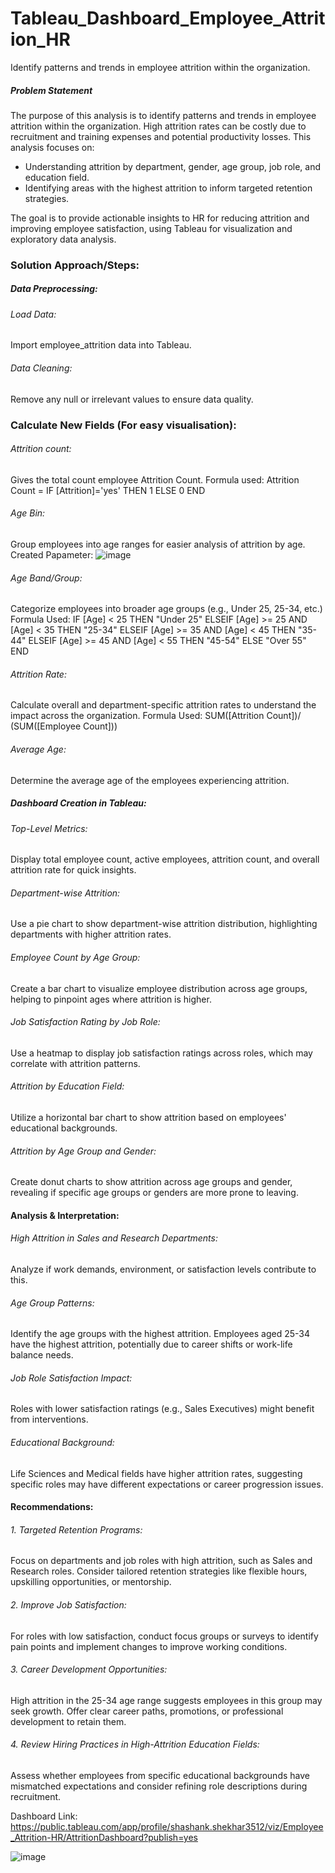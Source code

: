 # Tableau_Dashboard_Employee_Attrition_HR
Identify patterns and trends in employee attrition within the organization.

##### Problem Statement
The purpose of this analysis is to identify patterns and trends in employee attrition within the organization. High attrition rates can be costly due to recruitment and training expenses and potential productivity losses. This analysis focuses on:

- Understanding attrition by department, gender, age group, job role, and education field.
- Identifying areas with the highest attrition to inform targeted retention strategies.

The goal is to provide actionable insights to HR for reducing attrition and improving employee satisfaction, using Tableau for visualization and exploratory data analysis.

### Solution Approach/Steps:

##### Data Preprocessing:

###### Load Data:
Import employee_attrition data into Tableau.
###### Data Cleaning:
Remove any null or irrelevant values to ensure data quality.
### Calculate New Fields (For easy visualisation):
###### Attrition count:
Gives the total count employee Attrition Count.
Formula used:
Attrition Count = IF [Attrition]='yes' THEN 1 ELSE 0 END
###### Age Bin:
Group employees into age ranges for easier analysis of attrition by age.
Created Papameter:
![image](https://github.com/user-attachments/assets/8f0e6f00-b42c-46a0-bda9-aaad2dbd413e)
 
###### Age Band/Group:
Categorize employees into broader age groups (e.g., Under 25, 25-34, etc.)
Formula Used:
IF [Age] < 25 THEN "Under 25"
ELSEIF [Age] >= 25 AND [Age] < 35 THEN "25-34"
ELSEIF [Age] >= 35 AND [Age] < 45 THEN "35-44"
ELSEIF [Age] >= 45 AND [Age] < 55 THEN "45-54"
ELSE "Over 55"
END
###### Attrition Rate:
Calculate overall and department-specific attrition rates to understand the impact across the organization.
Formula Used: SUM([Attrition Count])/ (SUM([Employee Count]))
###### Average Age:
Determine the average age of the employees experiencing attrition.

##### Dashboard Creation in Tableau:
###### Top-Level Metrics:
Display total employee count, active employees, attrition count, and overall attrition rate for quick insights.
###### Department-wise Attrition:
Use a pie chart to show department-wise attrition distribution, highlighting departments with higher attrition rates.
###### Employee Count by Age Group:
Create a bar chart to visualize employee distribution across age groups, helping to pinpoint ages where attrition is higher.
###### Job Satisfaction Rating by Job Role:
Use a heatmap to display job satisfaction ratings across roles, which may correlate with attrition patterns.
###### Attrition by Education Field:
Utilize a horizontal bar chart to show attrition based on employees' educational backgrounds.
###### Attrition by Age Group and Gender:
Create donut charts to show attrition across age groups and gender, revealing if specific age groups or genders are more prone to leaving.

#### Analysis & Interpretation:
###### High Attrition in Sales and Research Departments:
Analyze if work demands, environment, or satisfaction levels contribute to this.
###### Age Group Patterns:
Identify the age groups with the highest attrition. Employees aged 25-34 have the highest attrition, potentially due to career shifts or work-life balance needs.
###### Job Role Satisfaction Impact:
Roles with lower satisfaction ratings (e.g., Sales Executives) might benefit from interventions.
###### Educational Background:
Life Sciences and Medical fields have higher attrition rates, suggesting specific roles may have different expectations or career progression issues.

#### Recommendations:
###### 1. Targeted Retention Programs:
Focus on departments and job roles with high attrition, such as Sales and Research roles. Consider tailored retention strategies like flexible hours, upskilling opportunities, or mentorship.
###### 2. Improve Job Satisfaction:
For roles with low satisfaction, conduct focus groups or surveys to identify pain points and implement changes to improve working conditions.
###### 3. Career Development Opportunities:
High attrition in the 25-34 age range suggests employees in this group may seek growth. Offer clear career paths, promotions, or professional development to retain them.
###### 4. Review Hiring Practices in High-Attrition Education Fields:
Assess whether employees from specific educational backgrounds have mismatched expectations and consider refining role descriptions during recruitment.

Dashboard Link: https://public.tableau.com/app/profile/shashank.shekhar3512/viz/Employee_Attrition-HR/AttritionDashboard?publish=yes

![image](https://github.com/user-attachments/assets/e509684a-1ec3-4682-86ea-1038c81b50f5)
